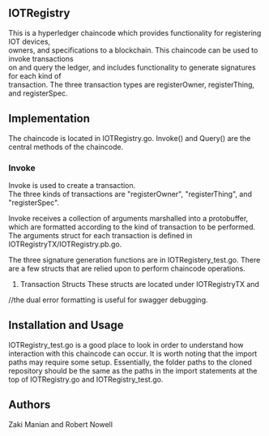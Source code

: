## IOTRegistry

This is a hyperledger chaincode which provides functionality for registering IOT devices,   
owners, and specifications to a blockchain. This chaincode can be used to invoke transactions  
on and query the ledger, and includes functionality to generate signatures for each kind of  
transaction. The three transaction types are registerOwner, registerThing, and registerSpec.  

## Implementation

The chaincode is located in IOTRegistry.go. Invoke() and Query() are the central methods of the chaincode. 

### Invoke
Invoke is used to create a transaction.  
The three kinds of transactions are "registerOwner", "registerThing", and "registerSpec".  
  
Invoke receives a collection of arguments marshalled into a protobuffer,  
which are formatted according to the kind of transaction to be performed.  
The arguments struct for each transaction is defined in IOTRegistryTX/IOTRegistry.pb.go.  


The three signature generation functions are in IOTRegistery_test.go. There are a few structs that are relied upon to perform chaincode operations.  

1. Transaction Structs
These structs are located under IOTRegistryTX and 

//the dual error formatting is useful for swagger debugging.

## Installation and Usage

IOTRegistry_test.go is a good place to look in order to understand how interaction with this chaincode can occur.
It is worth noting that the import paths may require some setup. Essentially, the folder paths to the cloned repository should be the same as the paths in the import statements at the top of IOTRegistry.go and IOTRegistry_test.go.  


## Authors

Zaki Manian and Robert Nowell

 